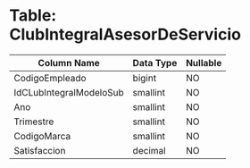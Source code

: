 # Table: ClubIntegralAsesorDeServicio

| Column Name | Data Type | Nullable |
|-------------|-----------|----------|
| CodigoEmpleado | bigint | NO |
| IdCLubIntegralModeloSub | smallint | NO |
| Ano | smallint | NO |
| Trimestre | smallint | NO |
| CodigoMarca | smallint | NO |
| Satisfaccion | decimal | NO |
